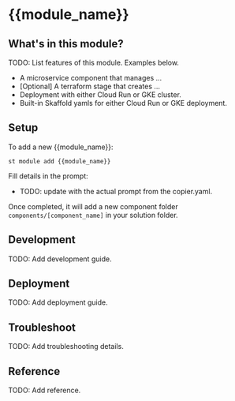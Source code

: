 # {{module_name}}

## What's in this module?

TODO: List features of this module. Examples below.

- A microservice component that manages ...
- [Optional] A terraform stage that creates ...
- Deployment with either Cloud Run or GKE cluster.
- Built-in Skaffold yamls for either Cloud Run or GKE deployment.

## Setup

To add a new {{module_name}}:
```
st module add {{module_name}}
```

Fill details in the prompt:
- TODO: update with the actual prompt from the copier.yaml.

Once completed, it will add a new component folder
`components/[component_name]` in your solution folder.

## Development

TODO: Add development guide.

## Deployment

TODO: Add deployment guide.

## Troubleshoot

TODO: Add troubleshooting details.

## Reference

TODO: Add reference.
